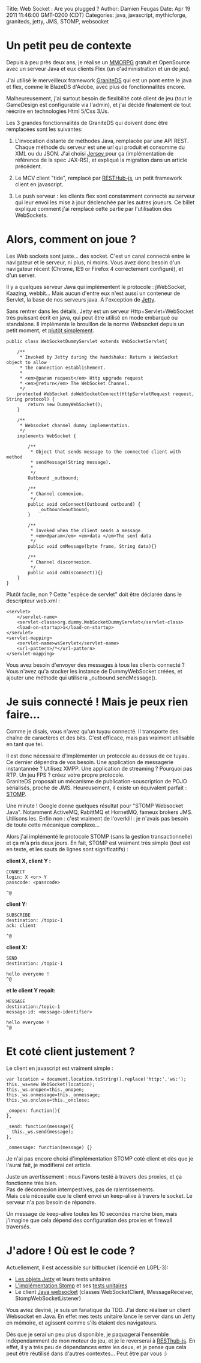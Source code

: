 ﻿Title: Web Socket : Are you plugged ?
Author: Damien Feugas
Date: Apr 19 2011 11:46:00 GMT-0200 (CDT)
Categories: java, javascript, mythicforge, graniteds, jetty, JMS, STOMP, websocket

# Un petit peu de contexte

Depuis à peu près deux ans, je réalise un [MMORPG][1] gratuit et OpenSource avec un serveur Java et eux clients Flex (un d'administration et un de jeu).

J'ai utilisé le merveilleux framework [GraniteDS][2] qui est un pont entre le java et flex, comme le BlazeDS d'Adobe, avec plus de fonctionnalités encore.  
  
Malheureusement, j'ai surtout besoin de flexibilité coté client de jeu (tout le GameDesign est configurable via l'admin), et j'ai décidé finalement de tout réécrire en technologies Html 5/Css 3/Js.

Les 3 grandes fonctionnalités de GraniteDS qui doivent donc être remplacées sont les suivantes:

1.  L'invocation distante de méthodes Java, remplacée par une API REST. Chaque méthode du serveur est une url qui produit et consomme du XML ou du JSON. J'ai choisi [Jersey ][3]pour ça (implémentation de référence de la spec JAX-RS), et expliqué la migration dans un article précédent.  
     
2.  Le MCV client "tide", remplacé par [RESTHub-js][4], un petit framework client en javascript.  
     
3.  Le push serveur : les clients flex sont constamment connecté au serveur qui leur envoi les mise à jour déclenchée par les autres joueurs. Ce billet explique comment j'ai remplacé cette partie par l'utilisation des WebSockets.
 
# Alors, comment on joue ?

Les Web sockets sont juste... des socket. C'est un canal connecté entre le navigateur et le serveur, ni plus, ni moins. Vous avez donc besoin d'un navigateur récent (Chrome, IE9 or Firefox 4 correctement configuré), et d'un server.

Il y a quelques serveur Java qui implémentent le protocole : jWebSocket, Kaazing, webbit... Mais aucun d'entre eux n'est aussi un conteneur de Servlet, la base de nos serveurs java. A l'exception de [Jetty][5].  
  
Sans rentrer dans les détails, Jetty est un serveur Http+Servlet+WebSocket très puissant écrit en java, qui peut être utilisé en mode embarqué ou standalone. Il implémente le brouillon de la norme Websocket depuis un petit moment, et [plutôt simplement][6].

	public class WebSocketDummyServlet extends WebSocketServlet{
		
		/**
		 * Invoked by Jetty during the handshake: Return a WebSocket object to allow 
		 * the connection establishement.
		 *
		 * <em>@param request</em> Http upgrade request
		 * <em>@return</em> The WebSocket Channel.
		 */
		protected WebSocket doWebSocketConnect(HttpServletRequest request, String protocol) {
			return new DummyWebSocket();
		}
		
		/**
		 * Websocket channel dummy implementation.
		 */
		implements WebSocket {

			/**
			 * Object that sends message to the connected client with method 
			 * sendMessage(String message).
			 *
			 */
			Outbound _outbound;

			/**
			 * Channel connexion.
			 */
			public void onConnect(Outbound outbound) {
				_outbound=outbound;
			}
		  
			/**
			 * Invoked when the client sends a message.
			 * <em>@param</em> <em>data </em>The sent data
			 */
			public void onMessage(byte frame, String data){}

			/**
			 * Channel disconnexion.
			 */
			public void onDisconnect(){}
		}
	}

Plutôt facile, non ? Cette "espèce de servlet" doit être déclarée dans le descripteur web.xml :

    <servlet>
        </servlet-name>
        <servlet-class>org.dummy.WebSocketDummyServlet</servlet-class>
        <load-on-startup>1</load-on-startup>
    </servlet>
    <servlet-mapping>
        <servlet-name>wsServlet</servlet-name>
        <url-pattern>/*</url-pattern>
    </servlet-mapping>


Vous avez besoin d'envoyer des messages à tous les clients connecté ? Vous n'avez qu'a stocker les instance de  DummyWebSocket créées, et ajouter une méthode qui utilisera _outbound.sendMessage().

# Je suis connecté ! Mais je peux rien faire...

Comme je disais, vous n'avez qu'un tuyau connecté. Il transporte des chaîne de caractères et des bits. C'est efficace, mais pas vraiment utilisable en tant que tel.

Il est donc nécessaire d'implémenter un protocole au dessus de ce tuyau. Ce dernier dépendra de vos besoin. Une application de messagerie instantannée ? Utilisez XMPP. Une application de streaming ? Pourquoi pas RTP. Un jeu FPS ? créez  votre propre protocole.  
GraniteDS proposait un mécanisme de publication-souscription de POJO sérialisés, proche de JMS. Heureusement, il existe un équivalent parfait : [STOMP][7].

Une minute ! Google donne quelques résultat pour "STOMP Websocket Java". Notamment ActiveMQ, RabittMQ et HornetMQ, fameux brokers JMS. Utilisons les. Enfin non : c'est vraiment de l'overkill : je n'avais pas besoin de toute cette mécanique complexe...

Alors j'ai implémenté le protocole STOMP (sans la gestion transactionnelle) et ça m'a pris deux jours. En fait, STOMP est vraiment très simple (tout est en texte, et les sauts de lignes sont significatifs) :

**client X, client Y :**
	
	CONNECT
	login: X <or> Y
	passcode: <passcode>

	^@

**client Y:**
	
	SUBSCRIBE
	destination: /topic-1
	ack: client

	^@

**client X:**
	
	SEND
	destination: /topic-1

	hello everyone !
	^@

**et le client Y reçoit:**
	
	MESSAGE
	destination:/topic-1
	message-id: <message-identifier>

	hello everyone !
	^@

# Et coté client justement ?

Le client en javascript est vraiment simple :

	var location = document.location.toString().replace('http:','ws:');
	this._ws=new WebSocket(location);
	this._ws.onopen=this._onopen;
	this._ws.onmessage=this._onmessage;
	this._ws.onclose=this._onclose;

	_onopen: function(){
	},

	_send: function(message){
	  this._ws.send(message);
	},

	_onmessage: function(message) {}
  
Je n'ai pas encore choisi d'implémentation STOMP coté client et dès que je l'aurai fait, je modifierai cet article.  
  
Juste un avertissement : nous l'avons testé à travers des proxies, et ça fonctionne très bien.  
Pas de déconnexion intempestives, pas de ralentissements.  
Mais cela nécessite que le client envoi un keep-alive à travers le socket. Le serveur n'a pas besoin de répondre.  
  
Un message de keep-alive toutes les 10 secondes marche bien, mais j'imagine que cela dépend des configuration des proxies et firewall traversés.

# J'adore ! Où est le code ?

Actuellement, il est accessible sur bitbucket (licencié en LGPL-3):

*   [Les objets Jetty][8] et leurs tests unitaires
*   [L'implémentation Stomp][9] et ses [tests unitaires][10]
*   Le client [Java websocket][11] (classes WebSocketClient, IMessageReceiver, StompWebSocketListener)

Vous aviez deviné, je suis un fanatique du TDD. J'ai donc réaliser un client Websocket en Java. En effet mes tests unitaire lance le server dans un Jetty en mémoire, et agissent comme s'ils étaient des navigateurs.

Dès que je serai un peu plus disponible, je paquagerai l'ensemble indépendamment de mon moteur de jeu, et je le reverserai à [RESThub-js][12]. 
En effet, il y a trés peu de dépendances entre les deux, et je pense que cela peut être réutilisé dans d'autres contextes... Peut être par vous :)  
 
 [1]: https://bitbucket.org/feugy/myth/wiki/Home
 [2]: http://www.graniteds.org/confluence/pages/viewpage.action?pageId=229378
 [3]: http://jersey.java.net/
 [4]: https://bitbucket.org/ilabs/resthub-js/src
 [5]: http://jetty.codehaus.org/jetty/
 [6]: http://blogs.webtide.com/gregw/entry/jetty_websocket_server
 [7]: http://stomp.codehaus.org/Protocol
 [8]: https://bitbucket.org/feugy/myth/src/1a56ca416b5a/chronos-webapp/src/main/java/org/mythicforge/tools/websocket/
 [9]: https://bitbucket.org/feugy/myth/src/1a56ca416b5a/chronos-webapp/src/main/java/org/mythicforge/tools/stomp/
 [10]: https://bitbucket.org/feugy/myth/src/1a56ca416b5a/chronos-webapp/src/test/java/org/mythicforge/tools/stomp/
 [11]: https://bitbucket.org/feugy/myth/src/1a56ca416b5a/chronos-webapp/src/test/java/org/mythicforge/tools/
 [12]: https://bitbucket.org/feugy/myth/src/1a56ca416b5a/chronos-webapp/src/test/java/org/mythicforge/tools/